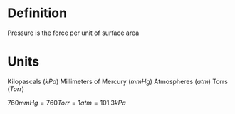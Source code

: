 # Definition
Pressure is the force per unit of surface area

# Units
Kilopascals ($kPa$)
Millimeters of Mercury ($mmHg$)
Atmospheres ($atm$)
Torrs ($Torr$)

$760 mmHg = 760 Torr = 1 atm = 101.3 kPa$
